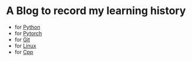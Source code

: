 # A Blog to record my learning history
- for [Python](https://DingYuan0118.github.io/DingYuan0118.github.io/Python)
- for [Pytorch](https://DingYuan0118.github.io/DingYuan0118.github.io/Pytorch)
- for [Git](https://DingYuan0118.github.io/DingYuan0118.github.io/Git)
- for [Linux](https://DingYuan0118.github.io/DingYuan0118.github.io/Linux)
- for [Cpp](https://DingYuan0118.github.io/DingYuan0118.github.io/Cpp)